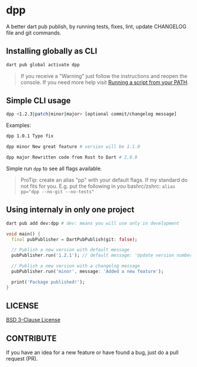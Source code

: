 # dpp

A better dart pub publish, by running tests, fixes, lint, update CHANGELOG file and git commands.

## Installing globally as CLI

```dart
dart pub global activate dpp
```

> If you receive a "Warning" just follow the instructions and reopen the console. If you need more help visit [Running a script from your PATH](https://dart.dev/tools/pub/cmd/pub-global#running-a-script-from-your-path).

## Simple CLI usage

```bash
dpp <1.2.3|patch|minor|major> [optional commit/changelog message]
```

Examples:

```bash
dpp 1.0.1 Typo fix
```

```bash
dpp minor New great feature # version will be 1.1.0
```

```bash
dpp major Rewritten code from Rust to Dart # 2.0.0
```

Simple run `dpp` to see all flags available.

>ProTip: create an alias "pp" with your default flags. If my standard do not fits for you. E.g. put the following in you bashrc/zshrc: `alias pp="dpp --no-git --no-tests"`

## Using internaly in only one project

```bash
dart pub add dev:dpp # dev: means you will use only in development
```

```dart
void main() {
  final pubPublisher = DartPubPublish(git: false);

  // Publish a new version with default message
  pubPublisher.run('1.2.1'); // default message: 'Update version number'

  // Publish a new version with a changelog message
  pubPublisher.run('minor', message: 'Added a new feature');

  print('Package published!');
}
```

## LICENSE

[BSD 3-Clause License](./LICENSE)

## CONTRIBUTE

If you have an idea for a new feature or have found a bug, just do a pull request (PR).
